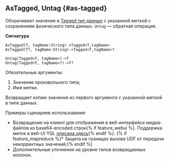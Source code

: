 ## AsTagged, Untag {#as-tagged}

Оборачивает значение в [Tagged тип данных](../../../types/special.md) с указанной меткой с сохранением физического типа данных. `Untag` — обратная операция.

**Сигнатура**
```
AsTagged(T, tagName:String)->Tagged<T,tagName>
AsTagged(T?, tagName:String)->Tagged<T,tagName>?

Untag(Tagged<T, tagName>)->T
Untag(Tagged<T, tagName>?)->T?
```

Обязательные аргументы:

1. Значение произвольного типа;
2. Имя метки.

Возвращает копию значения из первого аргумента с указанной меткой в типе данных.

Примеры сценариев использования:

* Возвращение на клиент для отображения в веб-интерфейсе медиа-файлов из base64-encoded строк{% if feature_webui %}. Поддержка меток в веб-UI YQL [описана здесь](../../../interfaces/web_tagged.md){% endif %}.
{% if feature_mapreduce %}* Защита на границах вызова UDF от передачи некорректных значений;{% endif %}
* Дополнительные уточнения на уровне типов возвращаемых колонок.

